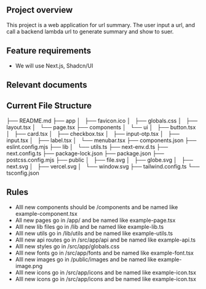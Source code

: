 ## Project overview

This project is a web application for url summary. The user input a url, and call a backend lambda url to generate summary and show to suer. 

## Feature requirements
- We will use Next.js, Shadcn/UI


## Relevant documents




## Current File Structure
├── README.md
├── app
│   ├── favicon.ico
│   ├── globals.css
│   ├── layout.tsx
│   └── page.tsx
├── components
│   └── ui
│       ├── button.tsx
│       ├── card.tsx
│       ├── checkbox.tsx
│       ├── input-otp.tsx
│       ├── input.tsx
│       ├── label.tsx
│       └── menubar.tsx
├── components.json
├── eslint.config.mjs
├── lib
│   └── utils.ts
├── next-env.d.ts
├── next.config.ts
├── package-lock.json
├── package.json
├── postcss.config.mjs
├── public
│   ├── file.svg
│   ├── globe.svg
│   ├── next.svg
│   ├── vercel.svg
│   └── window.svg
├── tailwind.config.ts
└── tsconfig.json


## Rules
- Alll new components should be /components and be named like example-component.tsx
- All new pages go in /app/ and be named like example-page.tsx
- Alll new lib files go in /lib and be named like example-lib.ts
- Alll new utils go in /lib/utils and be named like example-utils.ts
- Alll new api routes go in /src/app/api and be named like example-api.ts
- Alll new styles go in /src/app/globals.css
- Alll new fonts go in /src/app/fonts and be named like example-font.tsx
- Alll new images go in /public/images and be named like example-image.png
- Alll new icons go in /src/app/icons and be named like example-icon.tsx
- Alll new icons go in /src/app/icons and be named like example-icon.tsx
